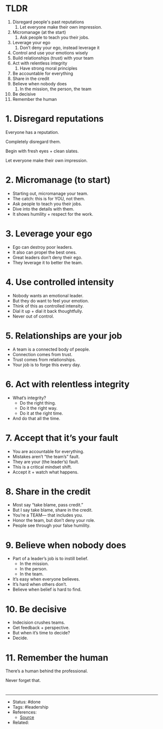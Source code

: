 # TLDR
1. Disregard people's past reputations
	1. Let everyone make their own impression.
2. Micromanage (at the start)
	1. Ask people to teach you their jobs.
3. Leverage your ego
	1. Don’t deny your ego, instead leverage it
4. Control and use your emotions wisely
5. Build relationships (trust) with your team
6. Act with relentless integrity
	1. Have strong moral principles
7. Be accountable for everything
8. Share in the credit
9. Believe when nobody does
	1. In the mission, the person, the team
10. Be decisive
11. Remember the human

# 1. Disregard reputations
Everyone has a reputation.

Completely disregard them.

Begin with fresh eyes + clean slates.

Let everyone make their own impression.

# 2. Micromanage (to start)
- Starting out, micromanage your team.
- The catch: this is for YOU, not them.
- Ask people to teach you their jobs.
- Dive into the details with them.
- It shows humility + respect for the work.

# 3. Leverage your ego
- Ego can destroy poor leaders.
- It also can propel the best ones.
- Great leaders don’t deny their ego.
- They leverage it to better the team.

# 4. Use controlled intensity
- Nobody wants an emotional leader.
- But they do want to feel your emotion.
- Think of this as controlled intensity.
- Dial it up + dial it back thoughtfully.
- Never out of control.

# 5. Relationships are your job
- A team is a connected body of people.
- Connection comes from trust.
- Trust comes from relationships.
- Your job is to forge this every day.

# 6. Act with relentless integrity
- What’s integrity?
	- Do the right thing.
	- Do it the right way.
	- Do it at the right time.
- And do that all the time.

# 7. Accept that it’s your fault
- You are accountable for everything.
- Mistakes aren’t “the team’s” fault.
- They are your (the leader’s) fault.
- This is a critical mindset shift.
- Accept it + watch what happens.

# 8. Share in the credit
- Most say “take blame, pass credit.”
- But I say take blame, share in the credit.
- You’re a TEAM— that includes you.
- Honor the team, but don’t deny your role.
- People see through your false humility.

# 9. Believe when nobody does
- Part of a leader’s job is to instill belief.
	- In the mission.
	- In the person.
	- In the team.
- It’s easy when everyone believes.
- It’s hard when others don’t.
- Believe when belief is hard to find.

# 10. Be decisive
- Indecision crushes teams.
- Get feedback + perspective.
- But when it’s time to decide?
- Decide.

# 11. Remember the human
There’s a human behind the professional.

Never forget that.

#
---
- Status: #done
- Tags: #leadership
- References:
	- [Source](https://twitter.com/TMitrosilis/status/1524100430850138113)
- Related:
